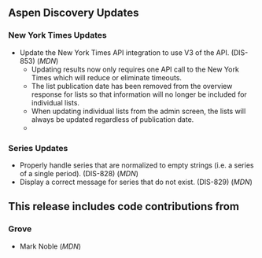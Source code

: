 ## Aspen Discovery Updates
### New York Times Updates
- Update the New York Times API integration to use V3 of the API. (DIS-853) (*MDN*)
  - Updating results now only requires one API call to the New York Times which will reduce or eliminate timeouts. 
  - The list publication date has been removed from the overview response for lists so that information will no longer be included for individual lists. 
  - When updating individual lists from the admin screen, the lists will always be updated regardless of publication date. 
  - 

### Series Updates
- Properly handle series that are normalized to empty strings (i.e. a series of a single period). (DIS-828) (*MDN*)
- Display a correct message for series that do not exist. (DIS-829) (*MDN*)

## This release includes code contributions from
### Grove
- Mark Noble (*MDN*)
